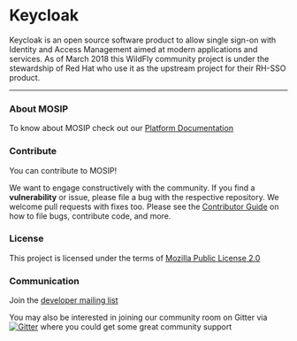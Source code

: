 # Keycloak
Keycloak is an open source software product to allow single sign-on with Identity and Access Management aimed at modern applications and services. As of March 2018 this WildFly community project is under the stewardship of Red Hat who use it as the upstream project for their RH-SSO product.


---
### About MOSIP
To know about MOSIP check out our [Platform Documentation](https://github.com/mosip/mosip-docs/wiki)

### Contribute
You can contribute to MOSIP! 

We want to engage constructively with the community.  If you find a **vulnerability** or issue, please file a bug with the respective repository.  We welcome pull requests with fixes too.  Please see the [Contributor Guide](https://github.com/mosip/mosip-docs/wiki/Contributor-Guide) on how to file bugs, contribute code, and more.

### License
This project is licensed under the terms of [Mozilla Public License 2.0](https://github.com/mosip/mosip-platform/blob/master/LICENSE)

### Communication
Join the [developer mailing list](https://groups.io/g/mosip-dev)


You may also be interested in joining our community room on Gitter via [![Gitter](https://badges.gitter.im/mosip-community/community.svg)](https://gitter.im/mosip-community/community?utm_source=badge&utm_medium=badge&utm_campaign=pr-badge)  where you could get some great community support
